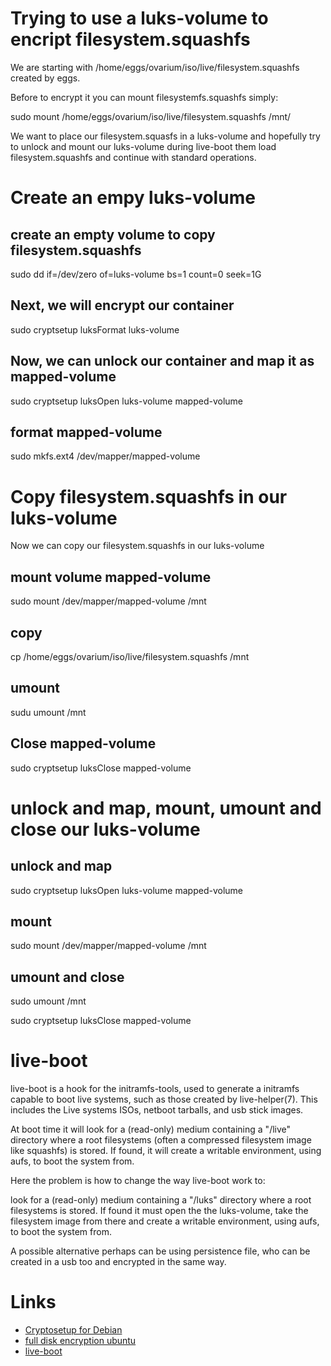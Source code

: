 # Trying to use a luks-volume to encript filesystem.squashfs

We are starting with /home/eggs/ovarium/iso/live/filesystem.squashfs created by eggs.

Before to encrypt it you can mount filesystemfs.squashfs simply:

 sudo mount /home/eggs/ovarium/iso/live/filesystem.squashfs /mnt/

We want to place our filesystem.squasfs in a luks-volume and hopefully try to unlock and mount our luks-volume during live-boot them load filesystem.squashfs and continue with standard operations.

# Create an empy luks-volume

## create an empty volume to copy filesystem.squashfs
 sudo dd if=/dev/zero of=luks-volume bs=1 count=0 seek=1G

## Next, we will encrypt our container
 sudo cryptsetup luksFormat luks-volume

## Now, we can unlock our container and map it as mapped-volume
 sudo cryptsetup luksOpen luks-volume mapped-volume

## format mapped-volume
 sudo mkfs.ext4 /dev/mapper/mapped-volume


# Copy filesystem.squashfs in our luks-volume
Now we can copy our filesystem.squashfs in our luks-volume

## mount volume mapped-volume
 sudo mount /dev/mapper/mapped-volume /mnt

## copy 
 cp /home/eggs/ovarium/iso/live/filesystem.squashfs /mnt

## umount
 sudu umount /mnt

## Close mapped-volume
 sudo cryptsetup luksClose mapped-volume

# unlock and map, mount, umount and close our luks-volume

## unlock and map 
 sudo cryptsetup luksOpen luks-volume mapped-volume

## mount 
 sudo mount /dev/mapper/mapped-volume /mnt

## umount and close

 sudo umount /mnt

 sudo cryptsetup luksClose mapped-volume


# live-boot

live-boot is a hook for the initramfs-tools, used to generate a initramfs capable to boot live systems, such as those created by live-helper(7). This includes the Live systems ISOs, netboot tarballs, and usb stick images.

At boot time it will look for a (read-only) medium containing a "/live" directory where a root filesystems (often a compressed filesystem image like squashfs) is stored. If found, it will create a writable environment, using aufs, to boot the system from.

Here the problem is how to change the way live-boot work to:

look for a  (read-only) medium containing a "/luks" directory where a root filesystems is stored. If found it must open the the luks-volume, take the filesystem image from there and create a writable environment, using aufs, to boot the system from.

A possible alternative perhaps can be using persistence file, who can be created in a usb too and encrypted in the same way.

# Links

* [Cryptosetup for Debian](https://cryptsetup-team.pages.debian.net/cryptsetup/)
* [full disk encryption ubuntu](https://help.ubuntu.com/community/Full_Disk_Encryption_Howto_2019)
* [live-boot](https://manpages.debian.org/unstable/live-boot-doc/live-boot.7.en.html)
